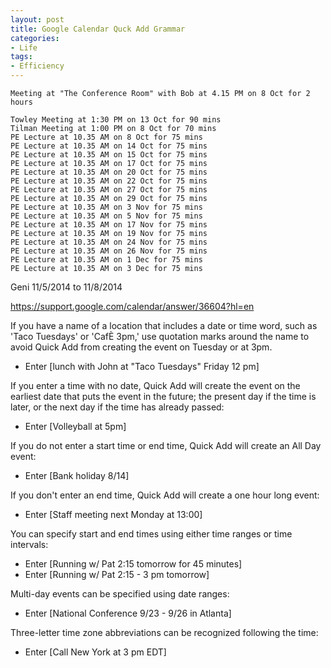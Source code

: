 ```yaml
---
layout: post
title: Google Calendar Quck Add Grammar
categories:
- Life
tags:
- Efficiency
---
```



    Meeting at "The Conference Room" with Bob at 4.15 PM on 8 Oct for 2 hours

    Towley Meeting at 1:30 PM on 13 Oct for 90 mins
    Tilman Meeting at 1:00 PM on 8 Oct for 70 mins
    PE Lecture at 10.35 AM on 8 Oct for 75 mins
    PE Lecture at 10.35 AM on 14 Oct for 75 mins
    PE Lecture at 10.35 AM on 15 Oct for 75 mins
    PE Lecture at 10.35 AM on 17 Oct for 75 mins
    PE Lecture at 10.35 AM on 20 Oct for 75 mins
    PE Lecture at 10.35 AM on 22 Oct for 75 mins
    PE Lecture at 10.35 AM on 27 Oct for 75 mins
    PE Lecture at 10.35 AM on 29 Oct for 75 mins
    PE Lecture at 10.35 AM on 3 Nov for 75 mins
    PE Lecture at 10.35 AM on 5 Nov for 75 mins
    PE Lecture at 10.35 AM on 17 Nov for 75 mins
    PE Lecture at 10.35 AM on 19 Nov for 75 mins
    PE Lecture at 10.35 AM on 24 Nov for 75 mins
    PE Lecture at 10.35 AM on 26 Nov for 75 mins
    PE Lecture at 10.35 AM on 1 Dec for 75 mins
    PE Lecture at 10.35 AM on 3 Dec for 75 mins



Geni 11/5/2014 to 11/8/2014
 
<https://support.google.com/calendar/answer/36604?hl=en>

If you have a name of a location that includes a date or time word, such as 'Taco Tuesdays' or 'CafÈ 3pm,' use quotation marks around the name to avoid Quick Add from creating the event on Tuesday or at 3pm.

- Enter [lunch with John at "Taco Tuesdays" Friday 12 pm]

If you enter a time with no date, Quick Add will create the event on the earliest date that puts the event in the future; the present day if the time is later, or the next day if the time has already passed:

- Enter [Volleyball at 5pm]

If you do not enter a start time or end time, Quick Add will create an All Day event:
- Enter [Bank holiday 8/14]

If you don't enter an end time, Quick Add will create a one hour long event:

- Enter [Staff meeting next Monday at 13:00]

You can specify start and end times using either time ranges or time intervals:

- Enter [Running w/ Pat 2:15 tomorrow for 45 minutes]
- Enter [Running w/ Pat 2:15 - 3 pm tomorrow]

Multi-day events can be specified using date ranges:

- Enter [National Conference 9/23 - 9/26 in Atlanta]

Three-letter time zone abbreviations can be recognized following the time:

- Enter [Call New York at 3 pm EDT]